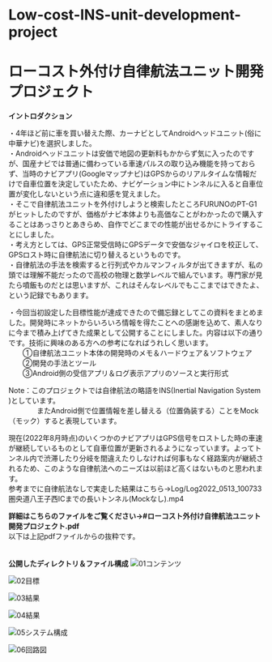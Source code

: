 # Low-cost-INS-unit-development-project
# ローコスト外付け自律航法ユニット開発プロジェクト

**イントロダクション**

・4年ほど前に車を買い替えた際、カーナビとしてAndroidヘッドユニット(俗に中華ナビ)を選択しました。  
・Androidヘッドユニットは安価で地図の更新料もかからず気に入ったのですが、国産ナビでは普通に備わっている車速パルスの取り込み機能を持っておらず、当時のナビアプリ(Googleマップナビ)はGPSからのリアルタイムな情報だけで自車位置を決定していたため、ナビゲーション中にトンネルに入ると自車位置が変化しないという点に違和感を覚えました。  
・そこで自律航法ユニットを外付けしようと検索したところFURUNOのPT-G1がヒットしたのですが、価格がナビ本体よりも高価なことがわかったので購入することはあっさりとあきらめ、自作でどこまでの性能が出せるかにトライすることにしました。  
・考え方としては、GPS正常受信時にGPSデータで安価なジャイロを校正して、GPSロスト時に自律航法に切り替えるというものです。  
・自律航法の手法を検索すると行列式やカルマンフィルタが出てきますが、私の頭では理解不能だったので高校の物理と数学レベルで組んでいます。専門家が見たら噴飯ものだとは思いますが、これはそんなレベルでもここまではできたよ、という記録でもあります。  
  
・今回当初設定した目標性能が達成できたので備忘録としてこの資料をまとめました。開発時にネットからいろいろ情報を得たことへの感謝を込めて、素人なりに今まで積み上げてきた成果として公開することにしました。内容は以下の通りです。技術に興味のある方への参考になればうれしく思います。  
　　①自律航法ユニット本体の開発時のメモ＆ハードウェア＆ソフトウェア  
　　②開発の手法とツール  
　　③Android側の受信アプリ＆ログ表示アプリのソースと実行形式  

Note：このプロジェクトでは自律航法の略語をINS(Inertial Navigation System )としています。  
　　　　またAndroid側で位置情報を差し替える（位置偽装する）ことをMock（モック）すると表現しています。  

現在(2022年8月時点)のいくつかのナビアプリはGPS信号をロストした時の車速が継続しているものとして自車位置が更新されるようになっています。よってトンネル内で渋滞したり分岐を間違えたりしなければ何事もなく経路案内が継続されるため、このような自律航法へのニーズは以前ほど高くはないものと思われます。  
参考までに自律航法なしで実走した結果はこちら→Log/Log2022_0513_100733圏央道八王子西ICまでの長いトンネル(Mockなし).mp4

**詳細はこちらのファイルをご覧ください→#ローコスト外付け自律航法ユニット開発プロジェクト.pdf**  
以下は上記pdfファイルからの抜粋です。  
　  
  
**公開したディレクトリ＆ファイル構成**
![01コンテンツ](https://user-images.githubusercontent.com/81674805/184339035-e3d76dbe-e7d4-460a-9c5b-b59635948c37.jpg)
  
![02目標](https://user-images.githubusercontent.com/81674805/184339597-d9283ad4-5e9b-42e0-ab40-6337199cb3e2.jpg)
  
![03結果](https://user-images.githubusercontent.com/81674805/184339889-bda8eb66-869b-4ddf-b52c-21481995c064.jpg)
  
![04結果](https://user-images.githubusercontent.com/81674805/184340655-957fb467-c8a1-41bd-8e34-7c1b6e3aade5.jpg)
  
![05システム構成](https://user-images.githubusercontent.com/81674805/184340342-53a392a0-0c28-4fe8-b659-d862a94acad1.jpg)
  
![06回路図](https://user-images.githubusercontent.com/81674805/184340963-58d3279f-851c-48bd-ac64-37bfbd96dfe3.jpg)
  

